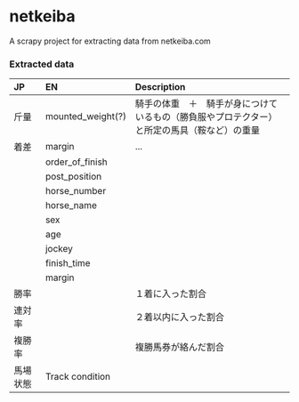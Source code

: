 # netkeiba

A scrapy project for extracting data from netkeiba.com

### Extracted data

| JP | EN | Description |
|:-- |:-- |:-- |
| 斤量　| mounted_weight(?) | 騎手の体重　＋　騎手が身につけているもの（勝負服やプロテクター）と所定の馬具（鞍など）の重量 |
| 着差 | margin | ... |
| | order_of_finish | |
| | post_position | |
| | horse_number | |
| | horse_name | |
| | sex | |
| | age | |
| | jockey | |
| | finish_time | |
| | margin | |
| 勝率 | | １着に入った割合 |
| 連対率 | | ２着以内に入った割合 |
| 複勝率 | | 複勝馬券が絡んだ割合 |
| 馬場状態 | Track condition | |

